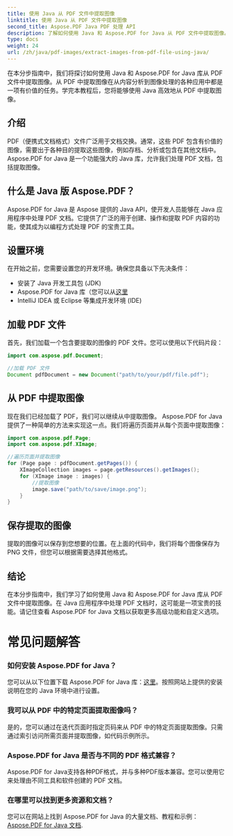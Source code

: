 ```yaml
---
title: 使用 Java 从 PDF 文件中提取图像
linktitle: 使用 Java 从 PDF 文件中提取图像
second_title: Aspose.PDF Java PDF 处理 API
description: 了解如何使用 Java 和 Aspose.PDF for Java 从 PDF 文件中提取图像。带有源代码的分步指南。立即解锁 PDF 图像提取。
type: docs
weight: 24
url: /zh/java/pdf-images/extract-images-from-pdf-file-using-java/
---
```


在本分步指南中，我们将探讨如何使用 Java 和 Aspose.PDF for Java 库从 PDF 文件中提取图像。从 PDF 中提取图像在从内容分析到图像处理的各种应用中都是一项有价值的任务。学完本教程后，您将能够使用 Java 高效地从 PDF 中提取图像。

## 介绍

PDF（便携式文档格式）文件广泛用于文档交换。通常，这些 PDF 包含有价值的图像，需要出于各种目的提取这些图像，例如存档、分析或包含在其他文档中。 Aspose.PDF for Java 是一个功能强大的 Java 库，允许我们处理 PDF 文档，包括提取图像。

## 什么是 Java 版 Aspose.PDF？

Aspose.PDF for Java 是 Aspose 提供的 Java API，使开发人员能够在 Java 应用程序中处理 PDF 文档。它提供了广泛的用于创建、操作和提取 PDF 内容的功能，使其成为以编程方式处理 PDF 的宝贵工具。

## 设置环境

在开始之前，您需要设置您的开发环境。确保您具备以下先决条件：

- 安装了 Java 开发工具包 (JDK)
-  Aspose.PDF for Java 库（您可以从[这里](https://releases.aspose.com/pdf/java/）)
- IntelliJ IDEA 或 Eclipse 等集成开发环境 (IDE)

## 加载 PDF 文件

首先，我们加载一个包含要提取的图像的 PDF 文件。您可以使用以下代码片段：

```java
import com.aspose.pdf.Document;

//加载 PDF 文件
Document pdfDocument = new Document("path/to/your/pdf/file.pdf");
```

## 从 PDF 中提取图像

现在我们已经加载了 PDF，我们可以继续从中提取图像。 Aspose.PDF for Java 提供了一种简单的方法来实现这一点。我们将遍历页面并从每个页面中提取图像：

```java
import com.aspose.pdf.Page;
import com.aspose.pdf.XImage;

//遍历页面并提取图像
for (Page page : pdfDocument.getPages()) {
    XImageCollection images = page.getResources().getImages();
    for (XImage image : images) {
        //提取图像
        image.save("path/to/save/image.png");
    }
}
```

## 保存提取的图像

提取的图像可以保存到您想要的位置。在上面的代码中，我们将每个图像保存为 PNG 文件，但您可以根据需要选择其他格式。

## 结论

在本分步指南中，我们学习了如何使用 Java 和 Aspose.PDF for Java 库从 PDF 文件中提取图像。在 Java 应用程序中处理 PDF 文档时，这可能是一项宝贵的技能。请记住查看 Aspose.PDF for Java 文档以获取更多高级功能和自定义选项。

# 常见问题解答

### 如何安装 Aspose.PDF for Java？

您可以从以下位置下载 Aspose.PDF for Java 库：[这里](https://releases.aspose.com/pdf/java/)。按照网站上提供的安装说明在您的 Java 环境中进行设置。

### 我可以从 PDF 中的特定页面提取图像吗？

是的，您可以通过在迭代页面时指定页码来从 PDF 中的特定页面提取图像。只需通过索引访问所需页面并提取图像，如代码示例所示。

### Aspose.PDF for Java 是否与不同的 PDF 格式兼容？

Aspose.PDF for Java支持各种PDF格式，并与多种PDF版本兼容。您可以使用它来处理由不同工具和软件创建的 PDF 文档。

### 在哪里可以找到更多资源和文档？

您可以在网站上找到 Aspose.PDF for Java 的大量文档、教程和示例：[Aspose.PDF for Java 文档](https://reference.aspose.com/pdf/java/).